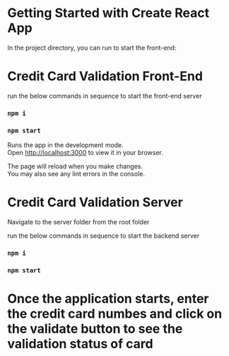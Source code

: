 # Getting Started with Create React App


In the project directory, you can run to start the front-end:

# Credit Card Validation Front-End
run the below commands in sequence to start the front-end server
### `npm i`
### `npm start`

Runs the app in the development mode.\
Open [http://localhost:3000](http://localhost:3000) to view it in your browser.

The page will reload when you make changes.\
You may also see any lint errors in the console.


# Credit Card Validation Server

Navigate to the server folder from the root folder

run the below commands in sequence to start the backend server
### `npm i`
### `npm start`


# Once the application starts, enter the credit card numbes and click on the validate button to see the validation status of card

